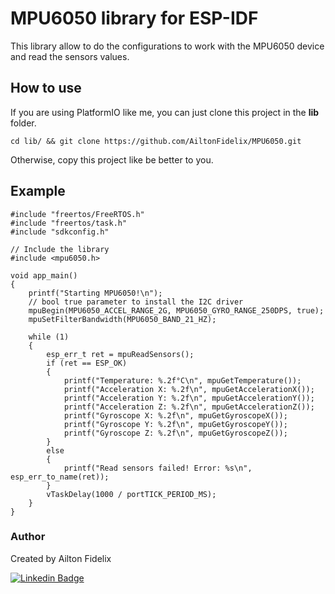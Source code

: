 # MPU6050 library for ESP-IDF

This library allow to do the configurations to work with the MPU6050 device and read the sensors values.


## How to use

If you are using PlatformIO like me, you can just clone this project in the **lib** folder. 

```
cd lib/ && git clone https://github.com/AiltonFidelix/MPU6050.git
```

Otherwise, copy this project like be better to you.

## Example

```
#include "freertos/FreeRTOS.h"
#include "freertos/task.h"
#include "sdkconfig.h"

// Include the library
#include <mpu6050.h>

void app_main()
{
    printf("Starting MPU6050!\n");
    // bool true parameter to install the I2C driver
    mpuBegin(MPU6050_ACCEL_RANGE_2G, MPU6050_GYRO_RANGE_250DPS, true);
    mpuSetFilterBandwidth(MPU6050_BAND_21_HZ);

    while (1)
    {
        esp_err_t ret = mpuReadSensors();
        if (ret == ESP_OK)
        {
            printf("Temperature: %.2f°C\n", mpuGetTemperature());
            printf("Acceleration X: %.2f\n", mpuGetAccelerationX());
            printf("Acceleration Y: %.2f\n", mpuGetAccelerationY());
            printf("Acceleration Z: %.2f\n", mpuGetAccelerationZ());
            printf("Gyroscope X: %.2f\n", mpuGetGyroscopeX());
            printf("Gyroscope Y: %.2f\n", mpuGetGyroscopeY());
            printf("Gyroscope Z: %.2f\n", mpuGetGyroscopeZ());
        }
        else
        {
            printf("Read sensors failed! Error: %s\n", esp_err_to_name(ret));
        }
        vTaskDelay(1000 / portTICK_PERIOD_MS);
    }
}
```

### Author

Created by Ailton Fidelix

[![Linkedin Badge](https://img.shields.io/badge/-Ailton-blue?style=flat-square&logo=Linkedin&logoColor=white&link=https://www.linkedin.com/in/ailtonfidelix/)](https://www.linkedin.com/in/ailton-fidelix-9603b31b7/) 
